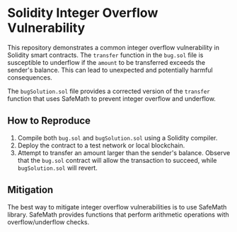 # Solidity Integer Overflow Vulnerability

This repository demonstrates a common integer overflow vulnerability in Solidity smart contracts. The `transfer` function in the `bug.sol` file is susceptible to underflow if the `amount` to be transferred exceeds the sender's balance. This can lead to unexpected and potentially harmful consequences.

The `bugSolution.sol` file provides a corrected version of the `transfer` function that uses SafeMath to prevent integer overflow and underflow.

## How to Reproduce

1. Compile both `bug.sol` and `bugSolution.sol` using a Solidity compiler.
2. Deploy the contract to a test network or local blockchain.
3. Attempt to transfer an amount larger than the sender's balance. Observe that the `bug.sol` contract will allow the transaction to succeed, while `bugSolution.sol` will revert.

## Mitigation

The best way to mitigate integer overflow vulnerabilities is to use SafeMath library.  SafeMath provides functions that perform arithmetic operations with overflow/underflow checks.